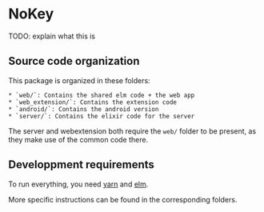 # NoKey

TODO: explain what this is

## Source code organization

This package is organized in these folders:

    * `web/`: Contains the shared elm code + the web app
    * `web_extension/`: Contains the extension code
    * `android/`: Contains the android version
    * `server/`: Contains the elixir code for the server

The server and webextension both require the `web/` folder to be present, as they make use of the common code there.

## Developpment requirements

To run everything, you need [yarn](https://yarnpkg.com/) and [elm](http://elm-lang.org/).

More specific instructions can be found in the corresponding folders.

